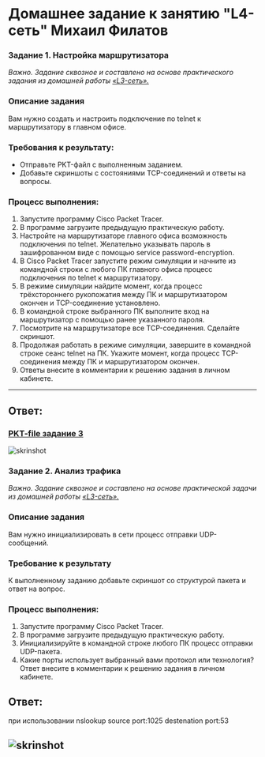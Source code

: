 # Домашнее задание к занятию "L4-сеть" Михаил Филатов

### Задание 1. Настройка маршрутизатора
*Важно. Задание сквозное и составлено на основе практического задания из домашней работы [«L3-сеть».](https://github.com/netology-code/snet-homeworks/blob/snet-22/4-03.md)*

### Описание задания
Вам нужно создать и настроить подключение по telnet к маршрутизатору в главном офисе. 

### Требования к результату:
- Отправьте PKT-файл с выполненным заданием.
- Добавьте скриншоты с состояниями TCP-соединений и ответы на вопросы.

### Процесс выполнения:
1. Запустите программу Cisco Packet Tracer.
2. В программе загрузите предыдущую практическую работу.
3. Настройте на маршрутизаторе главного офиса возможность подключения по telnet. Желательно указывать пароль в зашифрованном виде с помощью service password-encryption.
4. В Cisco Packet Tracer запустите режим симуляции и начните из командной строки с любого ПК главного офиса процесс подключения по telnet к маршрутизатору.
5. В режиме симуляции найдите момент, когда процесс трёхстороннего рукопожатия между ПК и маршрутизатором окончен и TCP-соединение установлено.
6. В командной строке выбранного ПК выполните вход на маршрутизатор с помощью ранее указанного пароля.
7. Посмотрите на маршрутизаторе все TCP-соединения. Сделайте скриншот.
8. Продолжая работать в режиме симуляции, завершите в командной строке сеанс telnet на ПК. Укажите момент, когда процесс TCP-соединения между ПК и маршрутизатором окончен.
9. Ответы внесите в комментарии к решению задания в личном кабинете.

---

## Ответ:

### [PKT-file задание 3](https://github.com/MikhailFilatovv/homeworks_netology/raw/main/Files/L4_1.pkt)

![skrinshot](https://github.com/MikhailFilatovv/homeworks_netology/blob/main/img/L4_skrn1.jpg)

### Задание 2. Анализ трафика
*Важно. Задание сквозное и составлено на основе практической задачи из домашней работы [«L3-сеть».](https://github.com/netology-code/snet-homeworks/blob/snet-22/4-03.md)*

### Описание задания
Вам нужно инициализировать в сети процесс отправки UDP-сообщений.

### Требование к результату
К выполненному заданию добавьте скриншот со структурой пакета и ответ на вопрос.

### Процесс выполнения:
1. Запустите программу Cisco Packet Tracer.
2. В программе загрузите предыдущую практическую работу.
3. Инициализируйте в командной строке любого ПК процесс отправки UDP-пакета.
4. Какие порты использует выбранный вами протокол или технология? Ответ внесите в комментарии к решению задания в личном кабинете.

## Ответ:
при использовании nslookup
source port:1025
destenation port:53

![skrinshot](https://github.com/MikhailFilatovv/homeworks_netology/blob/main/img/L4_skrn2.jpg)
---